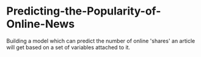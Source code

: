 # Predicting-the-Popularity-of-Online-News
Building a model which can predict the number of online 'shares' an article will get based on a set of variables attached to it.

